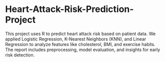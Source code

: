 # Heart-Attack-Risk-Prediction-Project
This project uses R to predict heart attack risk based on patient data. We applied Logistic Regression, K-Nearest Neighbors (KNN), and Linear Regression to analyze features like cholesterol, BMI, and exercise habits. The report includes preprocessing, model evaluation, and insights for early risk detection.
